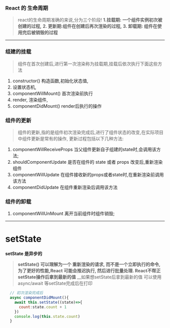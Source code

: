 ### React 的 生命周期

>react的生命周期准确的来说,分为三个阶段!
>**1.挂载期:  一个组件实例初次被创建的过程,**
**2. 更新期:组件在创建后再次渲染的过程,**
**3. 卸载期: 组件在使用完后被销毁的过程**

---

### 组建的挂载
>组件在首次创建后,进行第一次渲染称为挂载期,挂载后依次执行下面这些方法 

1. constructor() 构造函数,初始化状态值,
2. 设置状态机,
3. componentWillMount() 首次渲染前执行
4. render, 渲染组件,
5. componentDidMount() render后执行的操作

### 组件的更新
>组件的更新,指的是组件初次渲染完成后,进行了组件状态的改变,在实际项目中组件更新是常有的操作, 更新过程包括以下几种方法:

1. componentWillReceiveProps  当父组件更新自子组建的state时,会调用该方法;
2. shouldComponentUpdate  是否在组件的 state 或者 props 改变后,重新渲染组件
3. componentWillUpdate  在组件接收新的props或者state时,在重新渲染前调用该方法
4. componentDidUpdate   在组件重新渲染后调用该方法


### 组件的卸载
1. componentWillUnMount   离开当前组件时组件销毁;


---

# setState 
__setState 是异步的__
> __setState() 可以理解为一个 重新渲染的请求, 而不是一个立即执行的命令, 为了更好的性能,React 可能会推迟执行, 然后进行批量处理. React不帮正setState操作后拿到最新的值__
__如果想setState后拿到最新的值 可以使用async/await 等setState完成后在打印
```js
  // 初次渲染完成后
  async componentDidMount(){
    await this.setState((state)=>{
      count:state.count + 1
    })
    console.log(this.state.count)
  }
```